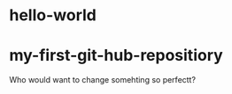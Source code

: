 # hello-world
my-first-git-hub-repositiory
============================
Who would want to change somehting so perfectt?
